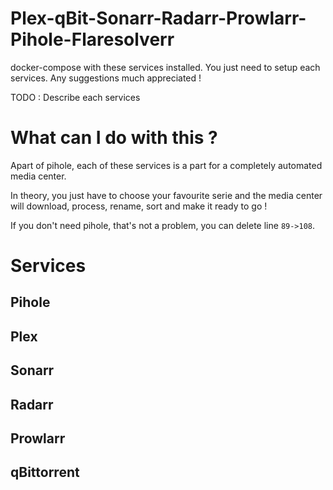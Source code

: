 # Plex-qBit-Sonarr-Radarr-Prowlarr-Pihole-Flaresolverr
docker-compose with these services installed. You just need to setup each services. Any suggestions much appreciated !


TODO : Describe each services


# What can I do with this ?

Apart of pihole, each of these services is a part for a completely automated media center. 

In theory, you just have to choose your favourite serie and the media center will download, process, rename, sort and make it ready to go !


If you don't need pihole, that's not a problem, you can delete line `89->108`.

# Services
## Pihole
## Plex
## Sonarr
## Radarr
## Prowlarr
## qBittorrent
